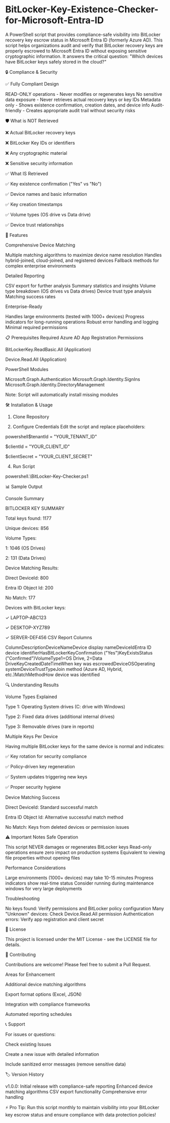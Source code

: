 # BitLocker-Key-Existence-Checker-for-Microsoft-Entra-ID
A PowerShell script that provides compliance-safe visibility into BitLocker recovery key escrow status in Microsoft Entra ID (formerly Azure AD).
This script helps organizations audit and verify that BitLocker recovery keys are properly escrowed to Microsoft Entra ID without exposing sensitive cryptographic information. It answers the critical question: "Which devices have BitLocker keys safely stored in the cloud?"

🔒 Compliance & Security

✅ Fully Compliant Design

READ-ONLY operations - Never modifies or regenerates keys
No sensitive data exposure - Never retrieves actual recovery keys or key IDs
Metadata only - Shows existence confirmation, creation dates, and device info
Audit-friendly - Creates appropriate audit trail without security risks

🛡️ What is NOT Retrieved

❌ Actual BitLocker recovery keys

❌ BitLocker Key IDs or identifiers

❌ Any cryptographic material

❌ Sensitive security information

✅ What IS Retrieved

✅ Key existence confirmation ("Yes" vs "No")

✅ Device names and basic information

✅ Key creation timestamps

✅ Volume types (OS drive vs Data drive)

✅ Device trust relationships

🚀 Features

Comprehensive Device Matching

Multiple matching algorithms to maximize device name resolution
Handles hybrid-joined, cloud-joined, and registered devices
Fallback methods for complex enterprise environments

Detailed Reporting

CSV export for further analysis
Summary statistics and insights
Volume type breakdown (OS drives vs Data drives)
Device trust type analysis
Matching success rates

Enterprise-Ready

Handles large environments (tested with 1000+ devices)
Progress indicators for long-running operations
Robust error handling and logging
Minimal required permissions

📋 Prerequisites
Required Azure AD App Registration Permissions

BitLockerKey.ReadBasic.All (Application)

Device.Read.All (Application)

PowerShell Modules

Microsoft.Graph.Authentication
Microsoft.Graph.Identity.SignIns
Microsoft.Graph.Identity.DirectoryManagement

Note: Script will automatically install missing modules

🛠️ Installation & Usage

1. Clone Repository

2. Configure Credentials
Edit the script and replace placeholders:

powershell$tenantId = "YOUR_TENANT_ID"

$clientId = "YOUR_CLIENT_ID" 

$clientSecret = "YOUR_CLIENT_SECRET"

4. Run Script

powershell.\BitLocker-Key-Checker.ps1

📊 Sample Output

Console Summary

BITLOCKER KEY SUMMARY

Total keys found: 1177

Unique devices: 856

Volume Types:

  1: 1046  (OS Drives)
  
  2: 131   (Data Drives)
  

Device Matching Results:

  Direct DeviceId: 800
  
  Entra ID Object Id: 200
  
  No Match: 177
  

Devices with BitLocker keys:

  ✓ LAPTOP-ABC123
  
  ✓ DESKTOP-XYZ789
  
  ✓ SERVER-DEF456
CSV Report Columns

ColumnDescriptionDeviceNameDevice display nameDeviceIdEntra ID device identifierHasBitLockerKeyConfirmation ("Yes")KeyExistsStatus ("Confirmed")VolumeType1=OS Drive, 2=Data DriveKeyCreatedDateTimeWhen key was escrowedDeviceOSOperating systemDeviceTrustTypeJoin method (Azure AD, Hybrid, etc.)MatchMethodHow device was identified

🔍 Understanding Results

Volume Types Explained

Type 1: Operating System drives (C: drive with Windows)

Type 2: Fixed data drives (additional internal drives)

Type 3: Removable drives (rare in reports)


Multiple Keys Per Device

Having multiple BitLocker keys for the same device is normal and indicates:

✅ Key rotation for security compliance

✅ Policy-driven key regeneration

✅ System updates triggering new keys

✅ Proper security hygiene


Device Matching Success

Direct DeviceId: Standard successful match

Entra ID Object Id: Alternative successful match method

No Match: Keys from deleted devices or permission issues


⚠️ Important Notes
Safe Operation

This script NEVER damages or regenerates BitLocker keys
Read-only operations ensure zero impact on production systems
Equivalent to viewing file properties without opening files

Performance Considerations

Large environments (1000+ devices) may take 10-15 minutes
Progress indicators show real-time status
Consider running during maintenance windows for very large deployments

Troubleshooting

No keys found: Verify permissions and BitLocker policy configuration
Many "Unknown" devices: Check Device.Read.All permission
Authentication errors: Verify app registration and client secret

📝 License

This project is licensed under the MIT License - see the LICENSE file for details.

🤝 Contributing

Contributions are welcome! Please feel free to submit a Pull Request.

Areas for Enhancement

Additional device matching algorithms

Export format options (Excel, JSON)

Integration with compliance frameworks

Automated reporting schedules

📞 Support

For issues or questions:

Check existing Issues

Create a new issue with detailed information

Include sanitized error messages (remove sensitive data)

🏷️ Version History

v1.0.0: Initial release with compliance-safe reporting
Enhanced device matching algorithms
CSV export functionality
Comprehensive error handling


⚡ Pro Tip: Run this script monthly to maintain visibility into your BitLocker key escrow status and ensure compliance with data protection policies!
